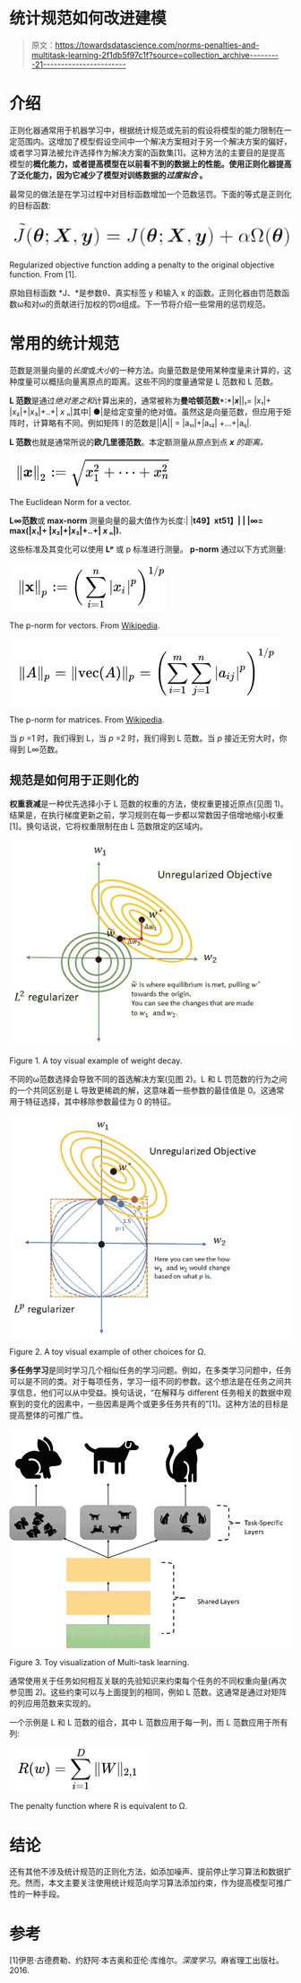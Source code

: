 # 统计规范如何改进建模

> 原文：<https://towardsdatascience.com/norms-penalties-and-multitask-learning-2f1db5f97c1f?source=collection_archive---------21----------------------->

# 介绍

正则化器通常用于机器学习中，根据统计规范或先前的假设将模型的能力限制在一定范围内。这增加了模型假设空间中一个解决方案相对于另一个解决方案的偏好，或者学习算法被允许选择作为解决方案的函数集[1]。这种方法的主要目的是提高模型的**概化能力，或者提高模型在以前看不到的数据上的性能。使用正则化器提高了泛化能力，因为它减少了模型对训练数据的*过度拟合* 。**

最常见的做法是在学习过程中对目标函数增加一个范数惩罚。下面的等式是正则化的目标函数:

![](img/8ee41509111d22f782e0551587376396.png)

Regularized objective function adding a penalty to the original objective function. From [1].

原始目标函数 *J、*是参数θ、真实标签 y 和输入 x 的函数。正则化器由罚范数函数ω和对ω的贡献进行加权的罚α组成。下一节将介绍一些常用的惩罚规范。

# 常用的统计规范

范数是测量向量的*长度*或*大小*的一种方法。向量范数是使用某种度量来计算的，这种度量可以概括向量离原点的距离。这些不同的度量通常是 L 范数和 L 范数。

**L 范数**是通过*绝对差之和*计算出来的，通常被称为**曼哈顿范数***:*|***x***||₁= |*x*₁|+ |*x*₂|+|*x*₃|+..+| *x* ₙ|其中| ●|是给定变量的绝对值。虽然这是向量范数，但应用于矩阵时，计算略有不同。例如矩阵 l 的范数是||A|| = |a₁₁|+|a₁₂| +…+|aᵢⱼ|.

**L 范数**也就是通常所说的**欧几里德范数**。本定额测量从原点到点 ***x*** *的距离。*

![](img/8df8381359c3889938d9d814f880a586.png)

The Euclidean Norm for a vector.

**L∞范数**或 **max-norm** 测量向量的最大值作为长度:| |**t49】xt51】| | |∞= max(|*x*₁|+ |*x*₂|+|*x*₃|+..+| *x* ₙ|).**

这些标准及其变化可以使用 **Lᵖ** 或 p 标准进行测量。 **p-norm** 通过以下方式测量:

![](img/60a3fe26f35eafa1d87d89d475ef488b.png)

The p-norm for vectors. From [Wikipedia](https://en.wikipedia.org/wiki/Norm_(mathematics)#Euclidean_norm).

![](img/8bc6c24e6385ab87d8f381a78a9b73c8.png)

The p-norm for matrices. From [Wikipedia](https://en.wikipedia.org/wiki/Matrix_norm).

当 *p* =1 时，我们得到 L，当 *p* =2 时，我们得到 L 范数。当 *p* 接近无穷大时，你得到 L∞范数。

## 规范是如何用于正则化的

**权重衰减**是一种优先选择小于 L 范数的权重的方法，使权重更接近原点(见图 1)。结果是，在执行梯度更新之前，学习规则在每一步都以常数因子倍增地缩小权重[1]。换句话说，它将权重限制在由 L 范数限定的区域内。

![](img/8e9126c81df7a951678b7abad0219392.png)

Figure 1\. A toy visual example of weight decay.

不同的ω范数选择会导致不同的首选解决方案(见图 2)。L 和 L 罚范数的行为之间的一个共同区别是 L 导致更稀疏的解，这意味着一些参数的最佳值是 0。这通常用于特征选择，其中移除参数最佳为 0 的特征。

![](img/0fd0fa0e18500d5e07d39b951b484250.png)

Figure 2\. A toy visual example of other choices for Ω.

**多任务学习**是同时学习几个相似任务的学习问题。例如，在多类学习问题中，任务可以是不同的类。对于每项任务，学习一组不同的参数。这个想法是在任务之间共享信息，他们可以从中受益。换句话说，“在解释与 diﬀerent 任务相关的数据中观察到的变化的因素中，一些因素是两个或更多任务共有的”[1]。这种方法的目标是提高整体的可推广性。

![](img/4f59ec813e6d77078e69ceca04dbbd43.png)

Figure 3\. Toy visualization of Multi-task learning.

通常使用关于任务如何相互关联的先验知识来约束每个任务的不同权重向量(再次参见图 2)。这些约束可以与上面提到的相同，例如 L 范数。这通常是通过对矩阵的列应用范数来实现的。

一个示例是 L 和 L 范数的组合，其中 L 范数应用于每一列，而 L 范数应用于所有列:

![](img/ad38d8ab814c5be80f75cc34f4d4d096.png)

The penalty function where R is equivalent to Ω.

# 结论

还有其他不涉及统计规范的正则化方法，如添加噪声、提前停止学习算法和数据扩充。然而，本文主要关注使用统计规范向学习算法添加约束，作为提高模型可推广性的一种手段。

# 参考

[1]伊恩·古德费勒、约舒阿·本吉奥和亚伦·库维尔。*深度学习*。麻省理工出版社。2016.